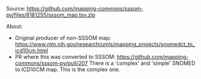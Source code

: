 Source:
https://github.com/mapping-commons/sssom-py/files/8181255/sssom_map.tsv.zip

About: 
- Original producer of non-SSSOM map: https://www.nlm.nih.gov/research/umls/mapping_projects/snomedct_to_icd10cm.html
- PR where this was converted to SSSOM: https://github.com/mapping-commons/sssom-py/pull/207
There is a 'complex' and 'simple' SNOMED to ICD10CM map. This is the complex one.
